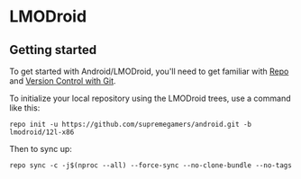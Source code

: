 LMODroid
===========

Getting started
---------------

To get started with Android/LMODroid, you'll need to get
familiar with [Repo](https://source.android.com/source/using-repo.html) and [Version Control with Git](https://source.android.com/source/version-control.html).

To initialize your local repository using the LMODroid trees, use a command like this:
```
repo init -u https://github.com/supremegamers/android.git -b lmodroid/12l-x86
```
Then to sync up:
```
repo sync -c -j$(nproc --all) --force-sync --no-clone-bundle --no-tags
```
